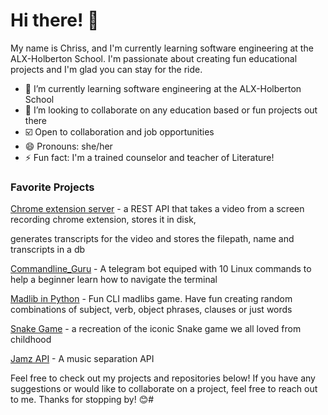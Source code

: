 # Hi there! 👋

My name is Chriss, and I'm currently learning software engineering at the ALX-Holberton School. I'm passionate about creating fun educational projects and I'm glad you can stay for the ride.

- 🔭 I’m currently learning software engineering at the ALX-Holberton School
- 👯 I’m looking to collaborate on any education based or fun projects out there
- ☑️ Open to collaboration and job opportunities
- 😄 Pronouns: she/her
- ⚡ Fun fact: I'm a trained counselor and teacher of Literature!

### Favorite Projects

[Chrome extension server](https://github.com/chriss1525/chrome-extension-server) - a REST API that takes a video from a screen recording chrome extension, stores it in disk, 

generates transcripts for the video and stores the filepath, name and transcripts in a db

[Commandline_Guru](https://github.com/chriss1525/Commandline_Guru) - A telegram bot equiped with 10 Linux commands to help a beginner learn how to navigate the terminal


[Madlib in Python](https://github.com/chriss1525/Madlib2) - Fun CLI madlibs game. Have fun creating random combinations of subject, verb, object phrases, clauses or just words


[Snake Game](https://github.com/chriss1525/Snake_Game) - a recreation of the iconic Snake game we all loved from childhood

[Jamz API](https://github.com/chriss1525/JamZ) - A music separation API


Feel free to check out my projects and repositories below! If you have any suggestions or would like to collaborate on a project, feel free to reach out to me. Thanks for stopping by! 😊#

